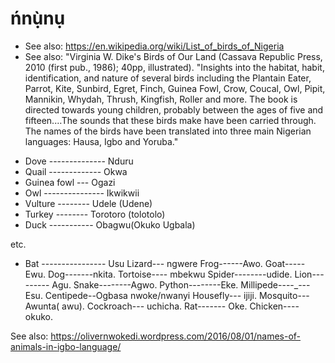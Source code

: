 
# ńnụ̀nụ

* See also: https://en.wikipedia.org/wiki/List_of_birds_of_Nigeria
* See also: "Virginia W. Dike's Birds of Our Land (Cassava Republic Press, 2010 (first pub., 1986); 40pp, illustrated). "Insights into the habitat, habit, identification, and nature of several birds including the Plantain Eater, Parrot, Kite, Sunbird, Egret, Finch, Guinea Fowl, Crow, Coucal, Owl, Pipit, Mannikin, Whydah, Thrush, Kingfish, Roller and more. The book is directed towards young children, probably between the ages of five and fifteen.…The sounds that these birds make have been carried through. The names of the birds have been translated into three main Nigerian languages: Hausa, Igbo and Yoruba."





- Dove -------------- Nduru
- Quail ------------- Okwa
- Guinea fowl --- Ogazi
- Owl --------------- Ikwikwii
- Vulture -------- Udele (Udene)
- Turkey -------- Torotoro (tolotolo)
- Duck ----------- Obagwu(Okuko Ugbala)

etc.

- Bat ---------------- Usu
Lizard--- ngwere
Frog------Awo.
Goat----- Ewu.
Dog-------nkita.
Tortoise---- mbekwu
Spider--------udide.
Lion--------- Agu.
Snake--------Agwo.
Python--------Eke.
Millipede----_---Esu.
Centipede--Ogbasa nwoke/nwanyi
Housefly--- ijiji.
Mosquito--- Awunta( awu).
Cockroach--- uchicha.
Rat------- Oke. 
Chicken---- okuko.

See also: https://olivernwokedi.wordpress.com/2016/08/01/names-of-animals-in-igbo-language/

